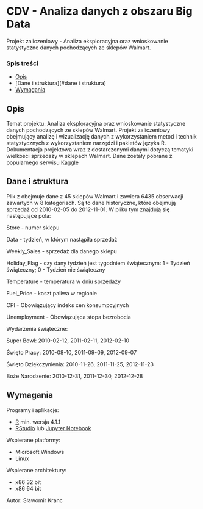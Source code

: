 # CDV - Analiza danych z obszaru Big Data

Projekt zaliczeniowy - Analiza eksploracyjna oraz wnioskowanie statystyczne danych pochodzących ze sklepów Walmart.

### Spis treści
* [Opis](#opis)
* [Dane i struktura](#dane i struktura)
* [Wymagania](#wymagania)

## Opis
Temat projektu: Analiza eksploracyjna oraz wnioskowanie statystyczne danych pochodzących ze sklepów Walmart.
Projekt zaliczeniowy obejmujący analizę i wizualizację danych z wykorzystaniem metod i technik statystycznych z wykorzystaniem narzędzi i pakietów języka R.
Dokumentacja projektowa wraz z dostarczonymi danymi dotyczą tematyki wielkości sprzedaży w sklepach Walmart.
Dane zostały pobrane z popularnego serwisu [Kaggle](https://www.kaggle.com/)


## Dane i struktura
Plik z obejmuje dane z 45 sklepów Walmart i zawiera 6435 obserwacji zawartych w 8 kategoriach. 
Są to dane historyczne, które obejmują sprzedaż od 2010-02-05 do 2012-11-01. W pliku tym znajdują się następujące pola:

Store - numer sklepu

Data - tydzień, w którym nastąpiła sprzedaż

Weekly_Sales - sprzedaż dla danego sklepu

Holiday_Flag - czy dany tydzień jest tygodniem świątecznym: 1 - Tydzień świąteczny; 0 - Tydzień nie świąteczny

Temperature - temperatura w dniu sprzedaży

Fuel_Price - koszt paliwa w regionie

CPI - Obowiązujący indeks cen konsumpcyjnych

Unemployment - Obowiązująca stopa bezrobocia

Wydarzenia świąteczne:

Super Bowl: 2010-02-12, 2011-02-11, 2012-02-10

Święto Pracy: 2010-08-10, 2011-09-09, 2012-09-07

Święto Dziękczynienia: 2010-11-26, 2011-11-25, 2012-11-23

Boże Narodzenie: 2010-12-31, 2011-12-30, 2012-12-28

## Wymagania
Programy i aplikacje:
* [R](https://www.r-project.org/) min. wersja 4.1.1 
* [RStudio](https://www.rstudio.com/) lub [Jupyter Notebook](https://jupyter.org/)

Wspierane platformy:
- Microsoft Windows
- Linux

Wspierane architektury:
- x86 32 bit
- x86 64 bit

Autor:
Sławomir Kranc

